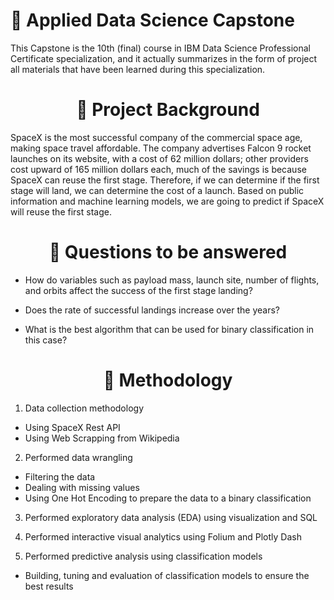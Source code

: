 # 🚀 Applied Data Science Capstone
This Capstone is the 10th (final) course in IBM Data Science Professional Certificate specialization, and it actually summarizes in the form of project all materials that have been learned during this specialization.

<h1 align="center">📄 Project Background</h1>
SpaceX is the most successful company of the commercial space age, making space travel affordable. The company advertises Falcon 9 rocket launches on its website, with a cost of 62 million dollars; other providers cost upward of 165 million dollars each, much of the savings is because SpaceX can reuse the first stage. Therefore, if we can determine if the first stage will land, we can determine the cost of a launch. Based on public information and machine learning models, we are going to predict if SpaceX will reuse the first stage.

<h1 align="center">📄 Questions to be answered</h1>

- How do variables such as payload mass, launch site, number of flights, and orbits affect the success of the first stage landing?

- Does the rate of successful landings increase over the years?

- What is the best algorithm that can be used for binary classification in this case?

<h1 align="center">📄 Methodology</h1>

1. Data collection methodology
- Using SpaceX Rest API
- Using Web Scrapping from Wikipedia

2. Performed data wrangling
- Filtering the data
- Dealing with missing values
- Using One Hot Encoding to prepare the data to a binary classification

3. Performed exploratory data analysis (EDA) using visualization and SQL

4. Performed interactive visual analytics using Folium and Plotly Dash

5. Performed predictive analysis using classification models
- Building, tuning and evaluation of classification models to ensure the best results
